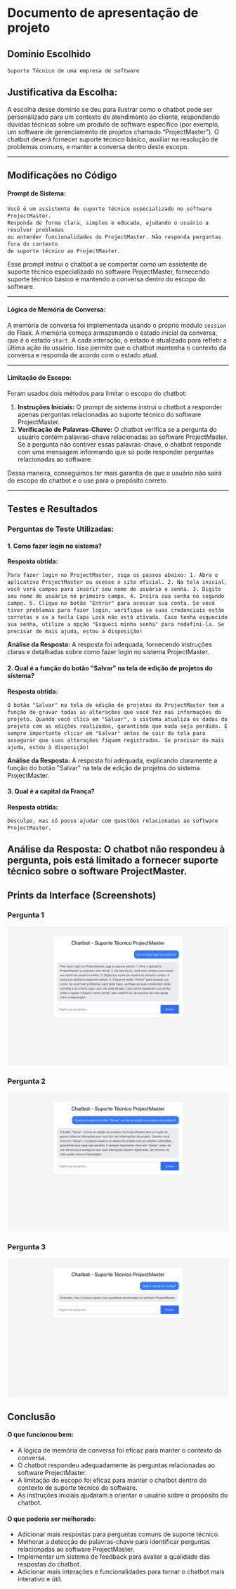 # Documento de apresentação de projeto
## Domínio Escolhido
	Suporte Técnico de uma empresa de software

## Justificativa da Escolha:
A escolha desse domínio se deu para ilustrar como o chatbot pode ser personalizado para um contexto de atendimento ao cliente, respondendo dúvidas técnicas sobre um produto de software específico (por exemplo, um software de gerenciamento de projetos chamado “ProjectMaster”). O chatbot deverá fornecer suporte técnico básico, auxiliar na resolução de problemas comuns, e manter a conversa dentro deste escopo.

---
## Modificações no Código
#### Prompt de Sistema:
```text
Você é um assistente de suporte técnico especializado no software ProjectMaster.
Responda de forma clara, simples e educada, ajudando o usuário a resolver problemas
ou entender funcionalidades do ProjectMaster. Não responda perguntas fora do contexto
de suporte técnico ao ProjectMaster.
```
Esse prompt instrui o chatbot a se comportar como um assistente de suporte técnico especializado no software ProjectMaster, fornecendo suporte técnico básico e mantendo a conversa dentro do escopo do software.

---
#### Lógica de Memória de Conversa:
A memória de conversa foi implementada usando o próprio módulo `session` do Flask. A memória começa armazenando o estado inicial da conversa, que é o estado `start`. A cada interação, o estado é atualizado para refletir a última ação do usuário. Isso permite que o chatbot mantenha o contexto da conversa e responda de acordo com o estado atual.

---
#### Limitação do Escopo:
Foram usados dois métodos para limitar o escopo do chatbot:
1. **Instruções Iniciais:** O prompt de sistema instrui o chatbot a responder apenas perguntas relacionadas ao suporte técnico do software ProjectMaster.
2. **Verificação de Palavras-Chave:** O chatbot verifica se a pergunta do usuário contém palavras-chave relacionadas ao software ProjectMaster. Se a pergunta não contiver essas palavras-chave, o chatbot responde com uma mensagem informando que só pode responder perguntas relacionadas ao software.

Dessa maneira, conseguimos ter mais garantia de que o usuário não sairá do escopo do chatbot e o use para o propósito correto. 

---
## Testes e Resultados
### Perguntas de Teste Utilizadas:
#### 1. Como fazer login no sistema?
**Resposta obtida:**
```text
Para fazer login no ProjectMaster, siga os passos abaixo: 1. Abra o aplicativo ProjectMaster ou acesse o site oficial. 2. Na tela inicial, você verá campos para inserir seu nome de usuário e senha. 3. Digite seu nome de usuário no primeiro campo. 4. Insira sua senha no segundo campo. 5. Clique no botão "Entrar" para acessar sua conta. Se você tiver problemas para fazer login, verifique se suas credenciais estão corretas e se a tecla Caps Lock não está ativada. Caso tenha esquecido sua senha, utilize a opção "Esqueci minha senha" para redefini-la. Se precisar de mais ajuda, estou à disposição!
```
**Análise da Resposta:**
A resposta foi adequada, fornecendo instruções claras e detalhadas sobre como fazer login no sistema ProjectMaster.

#### 2. Qual é a função do botão "Salvar" na tela de edição de projetos do sistema?
**Resposta obtida:**
```text
O botão "Salvar" na tela de edição de projetos do ProjectMaster tem a função de gravar todas as alterações que você fez nas informações do projeto. Quando você clica em "Salvar", o sistema atualiza os dados do projeto com as edições realizadas, garantindo que nada seja perdido. É sempre importante clicar em "Salvar" antes de sair da tela para assegurar que suas alterações fiquem registradas. Se precisar de mais ajuda, estou à disposição!
```
**Análise da Resposta:**
A resposta foi adequada, explicando claramente a função do botão "Salvar" na tela de edição de projetos do sistema ProjectMaster.

#### 3. Qual é a capital da França?
**Resposta obtida:**
```text
Desculpe, mas só posso ajudar com questões relacionadas ao software ProjectMaster.
```
**Análise da Resposta:**
O chatbot não respondeu à pergunta, pois está limitado a fornecer suporte técnico sobre o software ProjectMaster.
---
## Prints da Interface (Screenshots)
### Pergunta 1
![Pergunta 1](imagens/Pergunta1.png)
### Pergunta 2
![Pergunta 2](imagens/Pergunta2.png)
### Pergunta 3
![Pergunta 3](imagens/Pergunta3.png)

## Conclusão
#### O que funcionou bem:
- A lógica de memória de conversa foi eficaz para manter o contexto da conversa.
- O chatbot respondeu adequadamente às perguntas relacionadas ao software ProjectMaster.
- A limitação do escopo foi eficaz para manter o chatbot dentro do contexto de suporte técnico do software.
- As instruções iniciais ajudaram a orientar o usuário sobre o propósito do chatbot.
#### O que poderia ser melhorado:
- Adicionar mais respostas para perguntas comuns de suporte técnico.
- Melhorar a detecção de palavras-chave para identificar perguntas relacionadas ao software ProjectMaster.
- Implementar um sistema de feedback para avaliar a qualidade das respostas do chatbot.
- Adicionar mais interações e funcionalidades para tornar o chatbot mais interativo e útil.